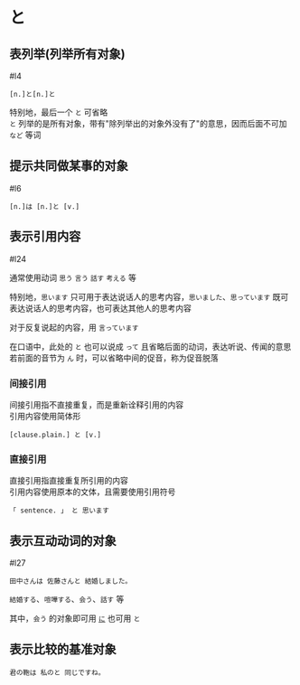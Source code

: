 # と  

## 表列举(列举所有对象)  

 #l4  

```nihongo
[n.]と[n.]と  
```

特别地，最后一个 `と` 可省略  
`と` 列举的是所有对象，带有"除列举出的对象外没有了"的意思，因而后面不可加 `など` 等词  

## 提示共同做某事的对象  

 #l6  

```nihongo
[n.]は [n.]と [v.]  
```

## 表示引用内容  

 #l24  

通常使用动词 `思う` `言う` `話す` `考える` 等  

特别地，`思います` 只可用于表达说话人的思考内容，`思いました`、`思っています` 既可表达说话人的思考内容，也可表达其他人的思考内容  

对于反复说起的内容，用 `言っています`  

在口语中，此处的 `と` 也可以说成 `って` 且省略后面的动词，表达听说、传闻的意思  
若前面的音节为 `ん` 时，可以省略中间的促音，称为促音脱落  

### 间接引用

间接引用指不直接重复，而是重新诠释引用的内容  
引用内容使用简体形  

```nihongo
[clause.plain.] と [v.]  
```

### 直接引用

直接引用指直接重复所引用的内容  
引用内容使用原本的文体，且需要使用引用符号  

```nihongo
「 sentence. 」 と 思います  
```

## 表示互动动词的对象  

 #l27  

```nihongo
田中さんは 佐藤さんと 結婚しました。  
```

`結婚する`、`喧嘩する`、`会う`、`話す` 等  

其中，`会う` 的对象即可用 [`に`](#に) 也可用 `と`  

## 表示比较的基准对象  

```nihongo
君の鞄は 私のと 同じですね。  
```
